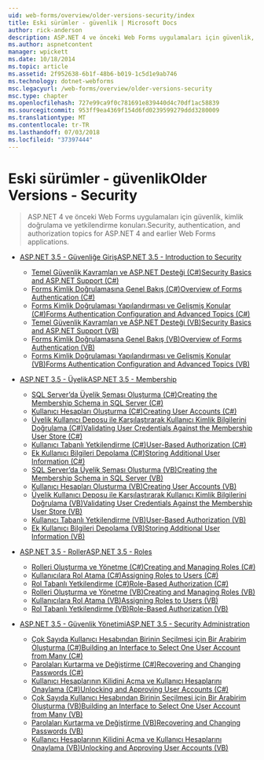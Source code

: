 ```yaml
---
uid: web-forms/overview/older-versions-security/index
title: Eski sürümler - güvenlik | Microsoft Docs
author: rick-anderson
description: ASP.NET 4 ve önceki Web Forms uygulamaları için güvenlik, kimlik doğrulama ve yetkilendirme konuları.
ms.author: aspnetcontent
manager: wpickett
ms.date: 10/18/2014
ms.topic: article
ms.assetid: 2f952638-6b1f-48b6-b019-1c5d1e9ab746
ms.technology: dotnet-webforms
msc.legacyurl: /web-forms/overview/older-versions-security
msc.type: chapter
ms.openlocfilehash: 727e99ca9f0c781691e839440d4c70df1ac58839
ms.sourcegitcommit: 953ff9ea4369f154d6fd0239599279ddd3280009
ms.translationtype: MT
ms.contentlocale: tr-TR
ms.lasthandoff: 07/03/2018
ms.locfileid: "37397444"
---
```

<a name="older-versions---security"></a><span data-ttu-id="072cd-103">Eski sürümler - güvenlik</span><span class="sxs-lookup"><span data-stu-id="072cd-103">Older Versions - Security</span></span>
====================
> <span data-ttu-id="072cd-104">ASP.NET 4 ve önceki Web Forms uygulamaları için güvenlik, kimlik doğrulama ve yetkilendirme konuları.</span><span class="sxs-lookup"><span data-stu-id="072cd-104">Security, authentication, and authorization topics for ASP.NET 4 and earlier Web Forms applications.</span></span>


- [<span data-ttu-id="072cd-105">ASP.NET 3.5 - Güvenliğe Giriş</span><span class="sxs-lookup"><span data-stu-id="072cd-105">ASP.NET 3.5 - Introduction to Security</span></span>](introduction/index.md)

    - [<span data-ttu-id="072cd-106">Temel Güvenlik Kavramları ve ASP.NET Desteği (C#)</span><span class="sxs-lookup"><span data-stu-id="072cd-106">Security Basics and ASP.NET Support (C#)</span></span>](introduction/security-basics-and-asp-net-support-cs.md)
    - [<span data-ttu-id="072cd-107">Forms Kimlik Doğrulamasına Genel Bakış (C#)</span><span class="sxs-lookup"><span data-stu-id="072cd-107">Overview of Forms Authentication (C#)</span></span>](introduction/an-overview-of-forms-authentication-cs.md)
    - [<span data-ttu-id="072cd-108">Forms Kimlik Doğrulaması Yapılandırması ve Gelişmiş Konular (C#)</span><span class="sxs-lookup"><span data-stu-id="072cd-108">Forms Authentication Configuration and Advanced Topics (C#)</span></span>](introduction/forms-authentication-configuration-and-advanced-topics-cs.md)
    - [<span data-ttu-id="072cd-109">Temel Güvenlik Kavramları ve ASP.NET Desteği (VB)</span><span class="sxs-lookup"><span data-stu-id="072cd-109">Security Basics and ASP.NET Support (VB)</span></span>](introduction/security-basics-and-asp-net-support-vb.md)
    - [<span data-ttu-id="072cd-110">Forms Kimlik Doğrulamasına Genel Bakış (VB)</span><span class="sxs-lookup"><span data-stu-id="072cd-110">Overview of Forms Authentication (VB)</span></span>](introduction/an-overview-of-forms-authentication-vb.md)
    - [<span data-ttu-id="072cd-111">Forms Kimlik Doğrulaması Yapılandırması ve Gelişmiş Konular (VB)</span><span class="sxs-lookup"><span data-stu-id="072cd-111">Forms Authentication Configuration and Advanced Topics (VB)</span></span>](introduction/forms-authentication-configuration-and-advanced-topics-vb.md)
- [<span data-ttu-id="072cd-112">ASP.NET 3.5 - Üyelik</span><span class="sxs-lookup"><span data-stu-id="072cd-112">ASP.NET 3.5 - Membership</span></span>](membership/index.md)

    - [<span data-ttu-id="072cd-113">SQL Server’da Üyelik Şeması Oluşturma (C#)</span><span class="sxs-lookup"><span data-stu-id="072cd-113">Creating the Membership Schema in SQL Server (C#)</span></span>](membership/creating-the-membership-schema-in-sql-server-cs.md)
    - [<span data-ttu-id="072cd-114">Kullanıcı Hesapları Oluşturma (C#)</span><span class="sxs-lookup"><span data-stu-id="072cd-114">Creating User Accounts (C#)</span></span>](membership/creating-user-accounts-cs.md)
    - [<span data-ttu-id="072cd-115">Üyelik Kullanıcı Deposu ile Karşılaştırarak Kullanıcı Kimlik Bilgilerini Doğrulama (C#)</span><span class="sxs-lookup"><span data-stu-id="072cd-115">Validating User Credentials Against the Membership User Store (C#)</span></span>](membership/validating-user-credentials-against-the-membership-user-store-cs.md)
    - [<span data-ttu-id="072cd-116">Kullanıcı Tabanlı Yetkilendirme (C#)</span><span class="sxs-lookup"><span data-stu-id="072cd-116">User-Based Authorization (C#)</span></span>](membership/user-based-authorization-cs.md)
    - [<span data-ttu-id="072cd-117">Ek Kullanıcı Bilgileri Depolama (C#)</span><span class="sxs-lookup"><span data-stu-id="072cd-117">Storing Additional User Information (C#)</span></span>](membership/storing-additional-user-information-cs.md)
    - [<span data-ttu-id="072cd-118">SQL Server’da Üyelik Şeması Oluşturma (VB)</span><span class="sxs-lookup"><span data-stu-id="072cd-118">Creating the Membership Schema in SQL Server (VB)</span></span>](membership/creating-the-membership-schema-in-sql-server-vb.md)
    - [<span data-ttu-id="072cd-119">Kullanıcı Hesapları Oluşturma (VB)</span><span class="sxs-lookup"><span data-stu-id="072cd-119">Creating User Accounts (VB)</span></span>](membership/creating-user-accounts-vb.md)
    - [<span data-ttu-id="072cd-120">Üyelik Kullanıcı Deposu ile Karşılaştırarak Kullanıcı Kimlik Bilgilerini Doğrulama (VB)</span><span class="sxs-lookup"><span data-stu-id="072cd-120">Validating User Credentials Against the Membership User Store (VB)</span></span>](membership/validating-user-credentials-against-the-membership-user-store-vb.md)
    - [<span data-ttu-id="072cd-121">Kullanıcı Tabanlı Yetkilendirme (VB)</span><span class="sxs-lookup"><span data-stu-id="072cd-121">User-Based Authorization (VB)</span></span>](membership/user-based-authorization-vb.md)
    - [<span data-ttu-id="072cd-122">Ek Kullanıcı Bilgileri Depolama (VB)</span><span class="sxs-lookup"><span data-stu-id="072cd-122">Storing Additional User Information (VB)</span></span>](membership/storing-additional-user-information-vb.md)
- [<span data-ttu-id="072cd-123">ASP.NET 3.5 - Roller</span><span class="sxs-lookup"><span data-stu-id="072cd-123">ASP.NET 3.5 - Roles</span></span>](roles/index.md)

    - [<span data-ttu-id="072cd-124">Rolleri Oluşturma ve Yönetme (C#)</span><span class="sxs-lookup"><span data-stu-id="072cd-124">Creating and Managing Roles (C#)</span></span>](roles/creating-and-managing-roles-cs.md)
    - [<span data-ttu-id="072cd-125">Kullanıcılara Rol Atama (C#)</span><span class="sxs-lookup"><span data-stu-id="072cd-125">Assigning Roles to Users (C#)</span></span>](roles/assigning-roles-to-users-cs.md)
    - [<span data-ttu-id="072cd-126">Rol Tabanlı Yetkilendirme (C#)</span><span class="sxs-lookup"><span data-stu-id="072cd-126">Role-Based Authorization (C#)</span></span>](roles/role-based-authorization-cs.md)
    - [<span data-ttu-id="072cd-127">Rolleri Oluşturma ve Yönetme (VB)</span><span class="sxs-lookup"><span data-stu-id="072cd-127">Creating and Managing Roles (VB)</span></span>](roles/creating-and-managing-roles-vb.md)
    - [<span data-ttu-id="072cd-128">Kullanıcılara Rol Atama (VB)</span><span class="sxs-lookup"><span data-stu-id="072cd-128">Assigning Roles to Users (VB)</span></span>](roles/assigning-roles-to-users-vb.md)
    - [<span data-ttu-id="072cd-129">Rol Tabanlı Yetkilendirme (VB)</span><span class="sxs-lookup"><span data-stu-id="072cd-129">Role-Based Authorization (VB)</span></span>](roles/role-based-authorization-vb.md)
- [<span data-ttu-id="072cd-130">ASP.NET 3.5 - Güvenlik Yönetimi</span><span class="sxs-lookup"><span data-stu-id="072cd-130">ASP.NET 3.5 - Security Administration</span></span>](admin/index.md)

    - [<span data-ttu-id="072cd-131">Çok Sayıda Kullanıcı Hesabından Birinin Seçilmesi için Bir Arabirim Oluşturma (C#)</span><span class="sxs-lookup"><span data-stu-id="072cd-131">Building an Interface to Select One User Account from Many (C#)</span></span>](admin/building-an-interface-to-select-one-user-account-from-many-cs.md)
    - [<span data-ttu-id="072cd-132">Parolaları Kurtarma ve Değiştirme (C#)</span><span class="sxs-lookup"><span data-stu-id="072cd-132">Recovering and Changing Passwords (C#)</span></span>](admin/recovering-and-changing-passwords-cs.md)
    - [<span data-ttu-id="072cd-133">Kullanıcı Hesaplarının Kilidini Açma ve Kullanıcı Hesaplarını Onaylama (C#)</span><span class="sxs-lookup"><span data-stu-id="072cd-133">Unlocking and Approving User Accounts (C#)</span></span>](admin/unlocking-and-approving-user-accounts-cs.md)
    - [<span data-ttu-id="072cd-134">Çok Sayıda Kullanıcı Hesabından Birinin Seçilmesi için Bir Arabirim Oluşturma (VB)</span><span class="sxs-lookup"><span data-stu-id="072cd-134">Building an Interface to Select One User Account from Many (VB)</span></span>](admin/building-an-interface-to-select-one-user-account-from-many-vb.md)
    - [<span data-ttu-id="072cd-135">Parolaları Kurtarma ve Değiştirme (VB)</span><span class="sxs-lookup"><span data-stu-id="072cd-135">Recovering and Changing Passwords (VB)</span></span>](admin/recovering-and-changing-passwords-vb.md)
    - [<span data-ttu-id="072cd-136">Kullanıcı Hesaplarının Kilidini Açma ve Kullanıcı Hesaplarını Onaylama (VB)</span><span class="sxs-lookup"><span data-stu-id="072cd-136">Unlocking and Approving User Accounts (VB)</span></span>](admin/unlocking-and-approving-user-accounts-vb.md)
